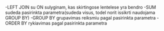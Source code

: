 -LEFT JOIN su ON sulyginam, kas skirtingose lentelese yra bendro
-SUM sudeda pasirinkta parametra(sudeda visus, todel norit issikrti naudojama GROUP BY)
-GROUP BY grupavimas reiksmiu pagal pasirinkta parametra
-ORDER BY rykiavimas pagal pasirinkta parametra

